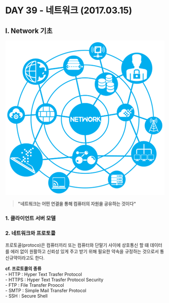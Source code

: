 # DAY 39 - 네트워크 (2017.03.15)

## I. Network 기초 
 
![Network](https://github.com/projectlife724/i.wonsuk.choi/blob/master/Notes/Images/Week%2010/Network.png?raw=true)
 > **"네트워크는 어떤 연결을 통해 컴퓨터의 자원을 공유하는 것이다"**
 
### 1. 클라이언트 서버 모델

### 2. 네트워크와 프로토콜

프로토골(protoco)은 컴퓨터끼리 또는 컴퓨터와 단말기 사이에 상호통신 할 떄 데이터를 에러 없이 원활하고 신뢰성 있게 주고 받기 위해 필요한 약속을 규정하는 것으로서 통신규약이라고도 한다.  

**cf. 프로토콜의 종류**  
	- HTTP : Hyper Text Trasfer Protocol  
	- HTTPS : Hyper Text Trasfer Protocol Security  
	- FTP : File Transfer Proocol  
	- SMTP : Simple Mail Transfer Protocol   
	- SSH : Secure Shell
